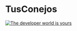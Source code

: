 # TusConejos

<a href="http://thedeveloperworldisyours.com/">
  <img alt="The developer world is yours" src="https://github.com/LumbralesSoftware/TusConejos/blob/master/resources/portal.png" />
</a>
